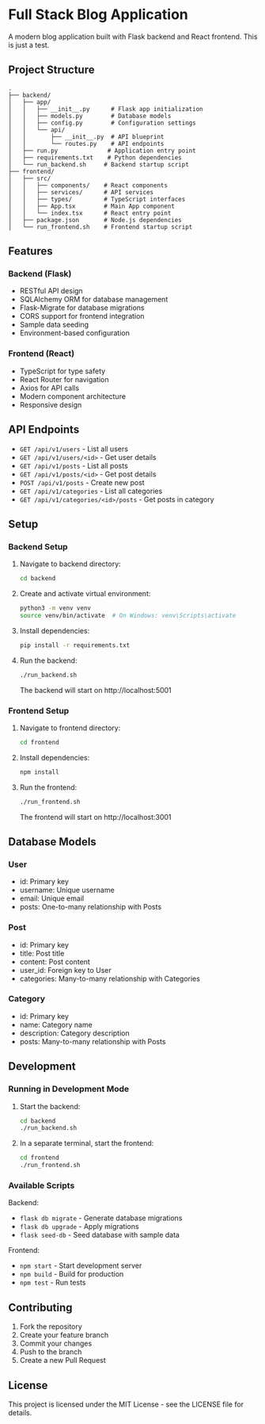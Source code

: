 # Full Stack Blog Application

A modern blog application built with Flask backend and React frontend. This is just a test.

## Project Structure

```
.
├── backend/
│   ├── app/
│   │   ├── __init__.py      # Flask app initialization
│   │   ├── models.py        # Database models
│   │   ├── config.py        # Configuration settings
│   │   └── api/            
│   │       ├── __init__.py  # API blueprint
│   │       └── routes.py    # API endpoints
│   ├── run.py              # Application entry point
│   ├── requirements.txt    # Python dependencies
│   └── run_backend.sh     # Backend startup script
├── frontend/
│   ├── src/
│   │   ├── components/    # React components
│   │   ├── services/      # API services
│   │   ├── types/         # TypeScript interfaces
│   │   ├── App.tsx        # Main App component
│   │   └── index.tsx      # React entry point
│   ├── package.json       # Node.js dependencies
│   └── run_frontend.sh    # Frontend startup script
```

## Features

### Backend (Flask)
- RESTful API design
- SQLAlchemy ORM for database management
- Flask-Migrate for database migrations
- CORS support for frontend integration
- Sample data seeding
- Environment-based configuration

### Frontend (React)
- TypeScript for type safety
- React Router for navigation
- Axios for API calls
- Modern component architecture
- Responsive design

## API Endpoints

- `GET /api/v1/users` - List all users
- `GET /api/v1/users/<id>` - Get user details
- `GET /api/v1/posts` - List all posts
- `GET /api/v1/posts/<id>` - Get post details
- `POST /api/v1/posts` - Create new post
- `GET /api/v1/categories` - List all categories
- `GET /api/v1/categories/<id>/posts` - Get posts in category

## Setup

### Backend Setup
1. Navigate to backend directory:
   ```bash
   cd backend
   ```

2. Create and activate virtual environment:
   ```bash
   python3 -m venv venv
   source venv/bin/activate  # On Windows: venv\Scripts\activate
   ```

3. Install dependencies:
   ```bash
   pip install -r requirements.txt
   ```

4. Run the backend:
   ```bash
   ./run_backend.sh
   ```
   The backend will start on http://localhost:5001

### Frontend Setup
1. Navigate to frontend directory:
   ```bash
   cd frontend
   ```

2. Install dependencies:
   ```bash
   npm install
   ```

3. Run the frontend:
   ```bash
   ./run_frontend.sh
   ```
   The frontend will start on http://localhost:3001

## Database Models

### User
- id: Primary key
- username: Unique username
- email: Unique email
- posts: One-to-many relationship with Posts

### Post
- id: Primary key
- title: Post title
- content: Post content
- user_id: Foreign key to User
- categories: Many-to-many relationship with Categories

### Category
- id: Primary key
- name: Category name
- description: Category description
- posts: Many-to-many relationship with Posts

## Development

### Running in Development Mode
1. Start the backend:
   ```bash
   cd backend
   ./run_backend.sh
   ```

2. In a separate terminal, start the frontend:
   ```bash
   cd frontend
   ./run_frontend.sh
   ```

### Available Scripts

Backend:
- `flask db migrate` - Generate database migrations
- `flask db upgrade` - Apply migrations
- `flask seed-db` - Seed database with sample data

Frontend:
- `npm start` - Start development server
- `npm build` - Build for production
- `npm test` - Run tests

## Contributing

1. Fork the repository
2. Create your feature branch
3. Commit your changes
4. Push to the branch
5. Create a new Pull Request

## License

This project is licensed under the MIT License - see the LICENSE file for details.
